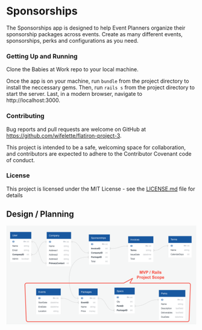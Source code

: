 # Sponsorships 

The Sponsorships app is designed to help Event Planners organize their sponsorship packages across events. Create as many different events, sponsorships, perks and configurations as you need.

### Getting Up and Running

Clone the Babies at Work repo to your local machine. 

Once the app is on your machine, run `bundle` from the project directory  to install the neccessary gems. Then, run `rails s` from the project directory to start the server. Last, in a modern browser, navigate to http://localhost:3000. 

### Contributing

Bug reports and pull requests are welcome on GitHub at https://github.com/wifelette/flatiron-project-3. 

This project is intended to be a safe, welcoming space for collaboration, and contributors are expected to adhere to the Contributor Covenant code of conduct.

### License

This project is licensed under the MIT License - see the [LICENSE.md](LICENSE.md) file for details

## Design / Planning

![Database Diagram](/public/db.png)